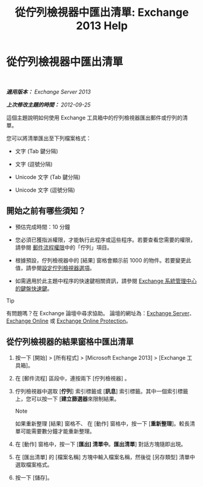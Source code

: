 ﻿---
title: '從佇列檢視器中匯出清單: Exchange 2013 Help'
TOCTitle: 從佇列檢視器中匯出清單
ms:assetid: dcb829cd-0ffd-4ea9-ac3e-eaac5a8d1194
ms:mtpsurl: https://technet.microsoft.com/zh-tw/library/Bb691328(v=EXCHG.150)
ms:contentKeyID: 50474392
ms.date: 05/21/2018
mtps_version: v=EXCHG.150
ms.translationtype: MT
---

# 從佇列檢視器中匯出清單

 

_**適用版本：** Exchange Server 2013_

_**上次修改主題的時間：** 2012-09-25_

這個主題說明如何使用 Exchange 工具箱中的佇列檢視器匯出郵件或佇列的清單。

您可以將清單匯出至下列檔案格式：

  - 文字 (Tab 鍵分隔)

  - 文字 (逗號分隔)

  - Unicode 文字 (Tab 鍵分隔)

  - Unicode 文字 (逗號分隔)

## 開始之前有哪些須知？

  - 預估完成時間：10 分鐘

  - 您必須已獲指派權限，才能執行此程序或這些程序。若要查看您需要的權限，請參閱 [郵件流程權限](mail-flow-permissions-exchange-2013-help.md)中的「佇列」項目。

  - 根據預設，佇列檢視器中的 \[結果\] 窗格會顯示前 1000 的物件。若要變更此值，請參閱[設定佇列檢視器選項](set-queue-viewer-options-exchange-2013-help.md)。

  - 如需適用於此主題中程序的快速鍵相關資訊，請參閱 [Exchange 系統管理中心的鍵盤快速鍵](keyboard-shortcuts-in-the-exchange-admin-center-exchange-online-protection-help.md)。


> [!TIP]  
> 有問題嗎？在 Exchange 論壇中尋求協助。 論壇的網址為：<a href="https://go.microsoft.com/fwlink/p/?linkid=60612">Exchange Server</a>、 <a href="https://go.microsoft.com/fwlink/p/?linkid=267542">Exchange Online</a> 或 <a href="https://go.microsoft.com/fwlink/p/?linkid=285351">Exchange Online Protection</a>。




## 從佇列檢視器的結果窗格中匯出清單

1.  按一下 \[開始\] \> \[所有程式\] \> \[Microsoft Exchange 2013\] \> \[Exchange 工具箱\]。

2.  在 \[郵件流程\] 區段中，連按兩下 \[佇列檢視器\] 。

3.  佇列檢視器中選取 \[**佇列**\] 索引標籤或 \[**訊息**\] 索引標籤。其中一個索引標籤上，您可以按一下 \[**建立篩選器**來限制結果。
    
    > [!NOTE]  
    > 如果重新整理 [結果] 窗格不、 在 [動作] 窗格中，按一下 [<strong>重新整理</strong>]。較長清單可能需要數分鐘才能重新整理。


4.  在 \[動作\] 窗格中，按一下 \[**匯出\] 清單中**。**匯出清單**\] 對話方塊隨即出現。

5.  在 \[匯出清單\] 的 \[檔案名稱\] 方塊中輸入檔案名稱，然後從 \[另存類型\] 清單中選取檔案格式。

6.  按一下 \[儲存\]。

